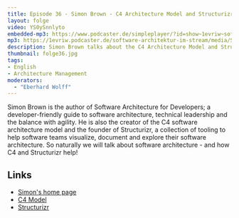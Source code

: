 ```yaml
---
title: Episode 36 - Simon Brown - C4 Architecture Model and Structurizr
layout: folge
video: YS0ySnnlyto
embedded-mp3: https://www.podcaster.de/simpleplayer/?id=show~1evriw~software-architektur-im-stream~pod-601127d209e1d341988897&v=1611738279
mp3: https://1evriw.podcaster.de/software-architektur-im-stream/media/SimonBrownC4Structurizr.mp3
description: Simon Brown talks about the C4 Architecture Model and Structrizr - a tool to visualize C4 models.
thumbnail: folge36.jpg
tags:
- English
- Architecture Management
moderators:
  - "Eberhard Wolff"
---
```


Simon Brown is the author of Software Architecture for Developers; a
developer-friendly guide to software architecture, technical
leadership and the balance with agility. He is also the creator of the
C4 software architecture model and the founder of Structurizr, a
collection of tooling to help software teams visualize, document and
explore their software architecture. So naturally we will talk about
software architecture - and how C4 and Structurizr help!

## Links

* [Simon's home page](https://simonbrown.je/)
* [C4 Model](https://c4model.com/)
* [Structurizr](https://structurizr.com/) 
